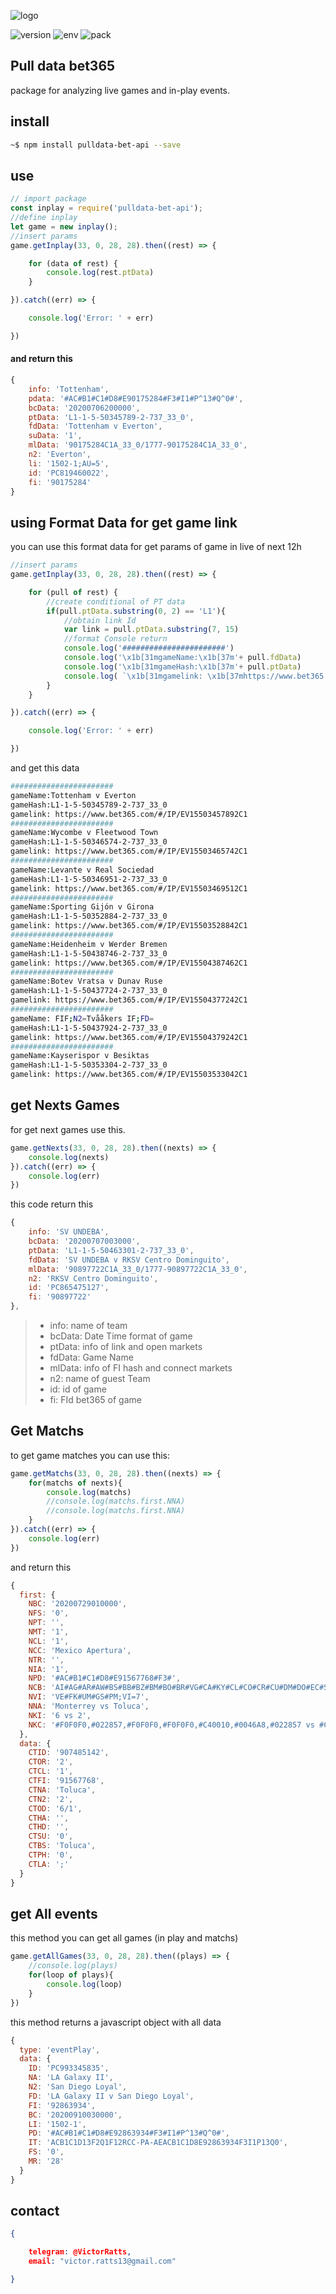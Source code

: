 ![logo](https://raw.githubusercontent.com/victorratts13/pulldata-bet365-api/master/assets/PULLDATA-BET365.png)

 

![version](https://img.shields.io/badge/Version-2.0-blue) ![env](https://img.shields.io/badge/enviroment-Node-green) ![pack](https://img.shields.io/badge/package-NPM-red)

## Pull data bet365

package for analyzing live games and in-play events.

## install

~~~bash
~$ npm install pulldata-bet-api --save
~~~

## use

~~~javascript
// import package
const inplay = require('pulldata-bet-api'); 
//define inplay
let game = new inplay(); 
//insert params
game.getInplay(33, 0, 28, 28).then((rest) => {

    for (data of rest) {
        console.log(rest.ptData)
    }

}).catch((err) => {

    console.log('Error: ' + err)

})
~~~

#### and return this

``` js
{
    info: 'Tottenham',
    pdata: '#AC#B1#C1#D8#E90175284#F3#I1#P^13#Q^0#',
    bcData: '20200706200000',
    ptData: 'L1-1-5-50345789-2-737_33_0',
    fdData: 'Tottenham v Everton',
    suData: '1',
    mlData: '90175284C1A_33_0/1777-90175284C1A_33_0',
    n2: 'Everton',
    li: '1502-1;AU=5',
    id: 'PC819460022',
    fi: '90175284'
}
```

## using Format Data for get game link

you can use this format data for get params of game in live of next 12h

~~~js
//insert params
game.getInplay(33, 0, 28, 28).then((rest) => {

    for (pull of rest) {
    	//create conditional of PT data
        if(pull.ptData.substring(0, 2) == 'L1'){
            //obtain link Id 
            var link = pull.ptData.substring(7, 15)
            //format Console return
			console.log('#######################')
			console.log('\x1b[31mgameName:\x1b[37m'+ pull.fdData)
		    console.log('\x1b[31mgameHash:\x1b[37m'+ pull.ptData)
		    console.log( `\x1b[31mgamelink: \x1b[37mhttps://www.bet365.com/#/IP/EV15${link}2C1\x1b[0m` )
		}
    }

}).catch((err) => {

    console.log('Error: ' + err)

})
~~~
and get this data

``` sh
#######################
gameName:Tottenham v Everton
gameHash:L1-1-5-50345789-2-737_33_0
gamelink: https://www.bet365.com/#/IP/EV15503457892C1
#######################
gameName:Wycombe v Fleetwood Town
gameHash:L1-1-5-50346574-2-737_33_0
gamelink: https://www.bet365.com/#/IP/EV15503465742C1
#######################
gameName:Levante v Real Sociedad
gameHash:L1-1-5-50346951-2-737_33_0
gamelink: https://www.bet365.com/#/IP/EV15503469512C1
#######################
gameName:Sporting Gijón v Girona
gameHash:L1-1-5-50352884-2-737_33_0
gamelink: https://www.bet365.com/#/IP/EV15503528842C1
#######################
gameName:Heidenheim v Werder Bremen
gameHash:L1-1-5-50438746-2-737_33_0
gamelink: https://www.bet365.com/#/IP/EV15504387462C1
#######################
gameName:Botev Vratsa v Dunav Ruse
gameHash:L1-1-5-50437724-2-737_33_0
gamelink: https://www.bet365.com/#/IP/EV15504377242C1
#######################
gameName: FIF;N2=Tvååkers IF;FD=
gameHash:L1-1-5-50437924-2-737_33_0
gamelink: https://www.bet365.com/#/IP/EV15504379242C1
#######################
gameName:Kayserispor v Besiktas
gameHash:L1-1-5-50353304-2-737_33_0
gamelink: https://www.bet365.com/#/IP/EV15503533042C1
```

## get Nexts Games

for get next games use this.

``` js
game.getNexts(33, 0, 28, 28).then((nexts) => {
    console.log(nexts)
}).catch((err) => {
    console.log(err)
})
```

this code return this

``` js
{
    info: 'SV UNDEBA',
    bcData: '20200707003000',
    ptData: 'L1-1-5-50463301-2-737_33_0',
    fdData: 'SV UNDEBA v RKSV Centro Dominguito',
    mlData: '90897722C1A_33_0/1777-90897722C1A_33_0',
    n2: 'RKSV Centro Dominguito',
    id: 'PC865475127',
    fi: '90897722'
},
```
> - info: name of team
> - bcData: Date Time format of game
> - ptData: info of link and open markets
> - fdData: Game Name
> - mlData: info of FI hash and connect markets
> - n2: name of guest Team
> - id: id of game
> - fi: FId bet365 of game

## Get Matchs

to get game matches you can use this:

```javascript
game.getMatchs(33, 0, 28, 28).then((nexts) => {
	for(matchs of nexts){
		console.log(matchs)
		//console.log(matchs.first.NNA)
		//console.log(matchs.first.NNA)
	}
}).catch((err) => {
	console.log(err)
})
```
and return this
```javascript
{
  first: {
    NBC: '20200729010000',
    NFS: '0',
    NPT: '',
    NMT: '1',
    NCL: '1',
    NCC: 'Mexico Apertura',
    NTR: '',
    NIA: '1',
    NPD: '#AC#B1#C1#D8#E91567768#F3#',
    NCB: 'AI#AG#AR#AW#BS#BB#BZ#BM#BO#BR#VG#CA#KY#CL#CO#CR#CU#DM#DO#EC#SV#GF#GD#GP#GT#GY#HT#HN#JM#MQ#MX#MS#AN#NI#PA#PY#PE#PR#KN#LC#VC#SR#TC#TT#US#UY',
    NVI: 'VE#FK#UM#GS#PM;VI=7',
    NNA: 'Monterrey vs Toluca',
    NKI: '6 vs 2',
    NKC: '#F0F0F0,#022857,#F0F0F0,#F0F0F0,#C40010,#0046A8,#022857 vs #C40010,#C40010,#C40010,#C40010,#C40010,#0046A8,#C40010;'
  },
  data: {
    CTID: '907485142',
    CTOR: '2',
    CTCL: '1',
    CTFI: '91567768',
    CTNA: 'Toluca',
    CTN2: '2',
    CTOD: '6/1',
    CTHA: '',
    CTHD: '',
    CTSU: '0',
    CTBS: 'Toluca',
    CTPH: '0',
    CTLA: ';'
  }
}
```
## get All events

this method you can get all games (in play and matchs)

~~~js
game.getAllGames(33, 0, 28, 28).then((plays) => {
	//console.log(plays)
	for(loop of plays){
		console.log(loop)
	}
})
~~~

this method returns a javascript object with all data 

~~~js
{
  type: 'eventPlay',
  data: {
    ID: 'PC993345835',
    NA: 'LA Galaxy II',
    N2: 'San Diego Loyal',
    FD: 'LA Galaxy II v San Diego Loyal',
    FI: '92863934',
    BC: '20200910030000',
    LI: '1502-1',
    PD: '#AC#B1#C1#D8#E92863934#F3#I1#P^13#Q^0#',
    IT: 'ACB1C1D13F2Q1F12RCC-PA-AEACB1C1D8E92863934F3I1P13Q0',
    FS: '0',
    MR: '28'
  }
}
~~~

## contact

~~~json
{

    telegram: @VictorRatts,
    email: "victor.ratts13@gmail.com"

}
~~~
